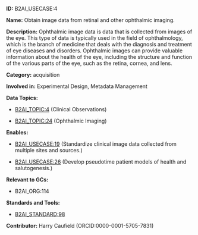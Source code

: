 **ID:** B2AI_USECASE:4

**Name:** Obtain image data from retinal and other ophthalmic imaging.

**Description:** Ophthalmic image data is data that is collected from images of the eye. This type of data is typically used in the field of ophthalmology, which is the branch of medicine that deals with the diagnosis and treatment of eye diseases and disorders. Ophthalmic images can provide valuable information about the health of the eye, including the structure and function of the various parts of the eye, such as the retina, cornea, and lens.

**Category:** acquisition

**Involved in:** Experimental Design, Metadata Management

**Data Topics:**

- [B2AI_TOPIC:4](../topics/ClinicalObservations.markdown) (Clinical Observations)

- [B2AI_TOPIC:24](../topics/OphthalmicImaging.markdown) (Ophthalmic Imaging)

**Enables:**

- [B2AI_USECASE:19](../usecases/standardize-clinical-image-data-collected-from-multiple-sites-and-sources.markdown) (Standardize clinical image data collected from multiple sites and sources.)

- [B2AI_USECASE:26](../usecases/develop-pseudotime-patient-models-of-health-and-salutogenesis.markdown) (Develop pseudotime patient models of health and salutogenesis.)

**Relevant to GCs:**

- B2AI_ORG:114

**Standards and Tools:**

- [B2AI_STANDARD:98](https://b2ai.standards.synapse.org/Explore/Standard/DetailsPage?id=B2AI_STANDARD:98)

**Contributor:** Harry Caufield
 (ORCID:0000-0001-5705-7831)

